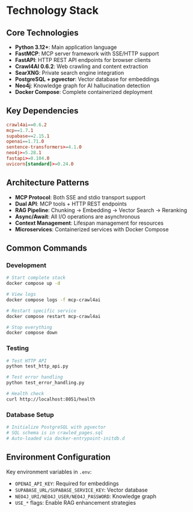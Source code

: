 # Technology Stack

## Core Technologies

- **Python 3.12+**: Main application language
- **FastMCP**: MCP server framework with SSE/HTTP support
- **FastAPI**: HTTP REST API endpoints for browser clients
- **Crawl4AI 0.6.2**: Web crawling and content extraction
- **SearXNG**: Private search engine integration
- **PostgreSQL + pgvector**: Vector database for embeddings
- **Neo4j**: Knowledge graph for AI hallucination detection
- **Docker Compose**: Complete containerized deployment

## Key Dependencies

```toml
crawl4ai==0.6.2
mcp==1.7.1
supabase==2.15.1
openai==1.71.0
sentence-transformers>=4.1.0
neo4j>=5.28.1
fastapi>=0.104.0
uvicorn[standard]>=0.24.0
```

## Architecture Patterns

- **MCP Protocol**: Both SSE and stdio transport support
- **Dual API**: MCP tools + HTTP REST endpoints
- **RAG Pipeline**: Chunking → Embedding → Vector Search → Reranking
- **Async/Await**: All I/O operations are asynchronous
- **Context Management**: Lifespan management for resources
- **Microservices**: Containerized services with Docker Compose

## Common Commands

### Development
```bash
# Start complete stack
docker compose up -d

# View logs
docker compose logs -f mcp-crawl4ai

# Restart specific service
docker compose restart mcp-crawl4ai

# Stop everything
docker compose down
```

### Testing
```bash
# Test HTTP API
python test_http_api.py

# Test error handling
python test_error_handling.py

# Health check
curl http://localhost:8051/health
```

### Database Setup
```bash
# Initialize PostgreSQL with pgvector
# SQL schema is in crawled_pages.sql
# Auto-loaded via docker-entrypoint-initdb.d
```

## Environment Configuration

Key environment variables in `.env`:
- `OPENAI_API_KEY`: Required for embeddings
- `SUPABASE_URL/SUPABASE_SERVICE_KEY`: Vector database
- `NEO4J_URI/NEO4J_USER/NEO4J_PASSWORD`: Knowledge graph
- `USE_*` flags: Enable RAG enhancement strategies